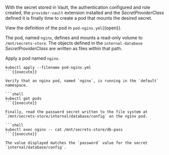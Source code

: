 With the secret stored in Vault, the authentication configured and role created,
the `provider-vault` extension installed and the *SecretProviderClass* defined
it is finally time to create a pod that mounts the desired secret.

View the definition of the pod in
`pod-nginx.yml`{{open}}.

The pod, named `nginx`, defines and mounts a read-only
volume to `/mnt/secrets-store`. The objects defined in the `internal-database`
*SecretProviderClass* are written as files within that path.

Apply a pod named `nginx`.

```shell
kubectl apply --filename pod-nginx.yml
```{{execute}}

Verify that an nginx pod, named `nginx`, is running in the `default` namespace.

```shell
kubectl get pods
```{{execute}}

Finally, read the password secret written to the file system at
`/mnt/secrets-store/internal/database/config` on the nginx pod.

```shell
kubectl exec nginx -- cat /mnt/secrets-store/db-pass
```{{execute}}

The value displayed matches the `password` value for the secret
`internal/database/config`.